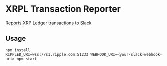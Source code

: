 # XRPL Transaction Reporter

Reports XRP Ledger transactions to Slack

## Usage

````
npm install
RIPPLED_URI=wss://s1.ripple.com:51233 WEBHOOK_URI=<your-slack-webhook-uri> npm start
````
